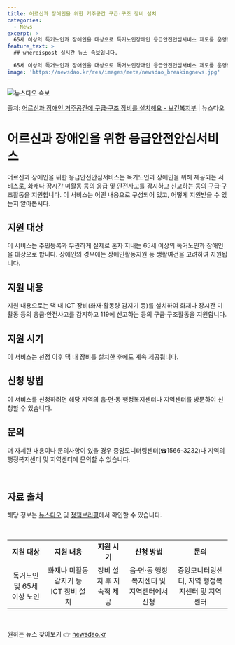 ```yaml
---
title: 어르신과 장애인을 위한 거주공간 구급·구조 장비 설치
categories:
  - News
excerpt: >
  65세 이상의 독거노인과 장애인을 대상으로 독거노인장애인 응급안전안심서비스 제도를 운영합니다.  ▲ 지원대상…
feature_text: >
  ## whereispost 실시간 뉴스 속보입니다.

  65세 이상의 독거노인과 장애인을 대상으로 독거노인장애인 응급안전안심서비스 제도를 운영합니다.  ▲ 지원대상…
image: 'https://newsdao.kr/res/images/meta/newsdao_breakingnews.jpg'
---
```


![뉴스다오 속보](https://newsdao.kr/res/images/meta/newsdao_breakingnews.jpg)

<p>출처: <a href="https://newsdao.kr/3826" rel="dofollow">어르신과 장애인 거주공간에 구급·구조 장비를 설치해요 - 보건복지부</a> | 뉴스다오</p>

<h1>어르신과 장애인을 위한 응급안전안심서비스</h1>
<p data-ke-size="size16">어르신과 장애인을 위한 응급안전안심서비스는 독거노인과 장애인을 위해 제공되는 서비스로, 화재나 장시간 미활동 등의 응급 및 안전사고를 감지하고 신고하는 등의 구급·구조활동을 지원합니다. 이 서비스는 어떤 내용으로 구성되어 있고, 어떻게 지원받을 수 있는지 알아봅시다.</p>

<h2 data-ke-size="size26">지원 대상</h2>
<p>이 서비스는 주민등록과 무관하게 실제로 혼자 지내는 65세 이상의 독거노인과 장애인을 대상으로 합니다. 장애인의 경우에는 장애인활동지원 등 생활여건을 고려하여 지원됩니다.</p>

<h2 data-ke-size="size26">지원 내용</h2>
<p>지원 내용으로는 댁 내 ICT 장비(화재·활동량 감지기 등)를 설치하여 화재나 장시간 미활동 등의 응급·안전사고를 감지하고 119에 신고하는 등의 구급·구조활동을 지원합니다.</p>

<h2 data-ke-size="size26">지원 시기</h2>
<p>이 서비스는 선정 이후 댁 내 장비를 설치한 후에도 계속 제공됩니다.</p>

<h2 data-ke-size="size26">신청 방법</h2>
<p>이 서비스를 신청하려면 해당 지역의 읍·면·동 행정복지센터나 지역센터를 방문하여 신청할 수 있습니다.</p>

<h2 data-ke-size="size26">문의</h2>
<p>더 자세한 내용이나 문의사항이 있을 경우 중앙모니터링센터(☎1566-3232)나 지역의 행정복지센터 및 지역센터에 문의할 수 있습니다.</p>

<p data-ke-size="size16">&nbsp;</p>
<h2 data-ke-size="size26">자료 출처</h2>
<p>해당 정보는 <a href="https://newsdao.kr/3826">뉴스다오</a> 및 <a href="www.korea.kr">정책브리핑</a>에서 확인할 수 있습니다.</p>
<p data-ke-size="size16">&nbsp;</p>

<table>
<tbody>
<tr>
<td style="text-align: center; height: 17px;"><b>지원 대상</b></td>
<td style="text-align: center; height: 17px;"><b>지원 내용</b></td>
<td style="text-align: center; height: 17px;"><b>지원 시기</b></td>
<td style="text-align: center; height: 17px;"><b>신청 방법</b></td>
<td style="text-align: center; height: 17px;"><b>문의</b></td>
</tr>
<tr>
<td style="text-align: center; height: 17px;">독거노인 및 65세 이상 노인</td>
<td style="text-align: center; height: 17px;">화재나 미활동 감지기 등 ICT 장비 설치</td>
<td style="text-align: center; height: 17px;">장비 설치 후 지속적 제공</td>
<td style="text-align: center; height: 17px;">읍·면·동 행정복지센터 및 지역센터에서 신청</td>
<td style="text-align: center; height: 17px;">중앙모니터링센터, 지역 행정복지센터 및 지역센터</td>
</tr>
</tbody>
</table>
<p data-ke-size="size16">&nbsp;</p>
 

원하는 뉴스 찾아보기 👉 <a href="https://newsdao.kr" rel="dofollow">newsdao.kr</a>


